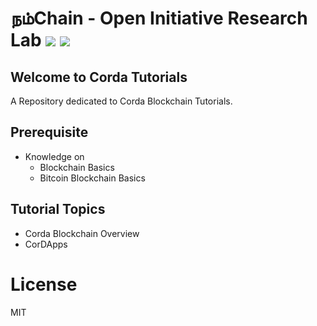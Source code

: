 # நம்Chain - Open Initiative Research Lab ![](https://img.shields.io/badge/Project-Nam-ff69b4.svg) ![](https://img.shields.io/badge/madeby-Ramaguru-blue.svg)

## Welcome to Corda Tutorials

A Repository dedicated to Corda Blockchain Tutorials.

## Prerequisite
- Knowledge on 
    - Blockchain Basics
    - Bitcoin Blockchain Basics
    
## Tutorial Topics
  - Corda Blockchain Overview
  - CorDApps
          
# License

MIT
